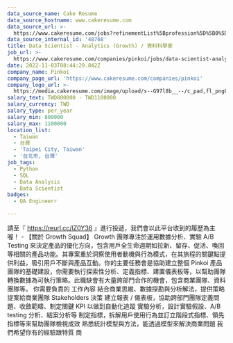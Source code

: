 ```yaml
---
data_source_name: Cake Resume
data_source_hostname: www.cakeresume.com
data_source_url: >-
  https://www.cakeresume.com/jobs?refinementList%5Bprofession%5D%5B0%5D=engineering_qa-engineer&refinementList%5Bsalary_currency%5D=TWD&range%5Bsalary_range%5D%5Bmin%5D=800096
data_source_internal_id: '48768'
title: Data Scientist - Analytics (Growth) / 資料科學家
job_url: >-
  https://www.cakeresume.com/companies/pinkoi/jobs/data-scientist-analytics-growth-data-scientist
date: 2022-11-03T08:44:29.842Z
company_name: Pinkoi
company_page_url: 'https://www.cakeresume.com/companies/pinkoi'
company_logo_url: >-
  https://media.cakeresume.com/image/upload/s--G97l8b__--/c_pad,fl_png8,h_200,w_200/v1611730048/lgsmicrahgjmtt8rntq2.png
salary_text: TWD800000 - TWD1100000
salary_currency: TWD
salary_type: per_year
salary_min: 800000
salary_max: 1100000
location_list:
  - Taiwan
  - 台灣
  - 'Taipei City, Taiwan'
  - '台北市, 台灣'
job_tags:
  - Python
  - SQL
  - Data Analysis
  - Data Scientist
badges:
  - QA Engineerr

---
```


請至『 https://reurl.cc/lZ0Y36 』進行投遞，我們會以此平台收到的履歷為主喔！ - 【關於 Growth Squad】 Growth 團隊專注於運用數據分析、實驗 A/B Testing 來決定產品的優化方向，包含用戶全生命週期如拉新、留存、促活、喚回等相關的產品功能。其專案重於洞察使用者動機與行為模式，在其旅程的關鍵點提供利益，吸引用戶不斷與產品互動。你的主要任務會是協助建立整個 Pinkoi 產品團隊的基礎建設，你需要執行探索性分析、定義指標、建置儀表板等，以幫助團隊轉換數據為可執行策略。此職缺會有大量跨部門合作的機會，包含商業團隊、資料團隊等。 你需要負責的 工作內容 結合商業思維、數據探勘與分析解法，提供策略提案給商業團隊 Stakeholders 決策 建立報表 / 儀表板，協助跨部門團隊定義問題、收斂範疇、制定關鍵 KPI 以做到自動化追蹤 實驗分析，設計實驗假設、A/B testing 分析、結案分析等 制定指標，拆解用戶使用行為並訂立階段式指標、領先指標等來幫助團隊檢視成效 熟悉統計模型與方法，能透過模型來解決商業問題 我們希望你有的經驗跟特質 商